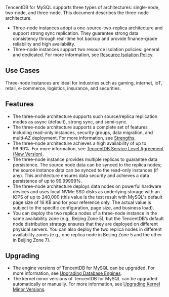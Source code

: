 TencentDB for MySQL supports three types of architectures: single-node, two-node, and three-node. This document describes the three-node architecture.

- Three-node instances adopt a one-source-two-replica architecture and support strong sync replication. They guarantee strong data consistency through real-time hot backup and provide finance-grade reliability and high availability.
- Three-node instances support two resource isolation policies: general and dedicated. For more information, see [Resource Isolation Policy](https://intl.cloud.tencent.com/document/product/236/39794).

## Use Cases
Three-node instances are ideal for industries such as gaming, internet, IoT, retail, e-commerce, logistics, insurance, and securities.

## Features
- The three-node architecture supports such source/replica replication modes as async (default), strong sync, and semi-sync.
- The three-node architecture supports a complete set of features including read-only instances, security groups, data migration, and multi-AZ deployment. For more information, see [Strengths](https://intl.cloud.tencent.com/document/product/236/5148).
- The three-node architecture achieves a high availability of up to 99.99%. For more information, see [TencentDB Service Level Agreement (New Version)](https://intl.cloud.tencent.com/document/product/301/30977).
- The three-node instance provides multiple replicas to guarantee data persistence. The source node data can be synced to the replica nodes; the source instance data can be synced to the read-only instances (if any). This architecture ensures data security and achieves a data persistence of up to 99.99999%.
- The three-node architecture deploys data nodes on powerful hardware devices and uses local NVMe SSD disks as underlying storage with an IOPS of up to 240,000 (this value is the test result with MySQL's default page size of 16 KB and for your reference only. The actual value is subject to the specific configuration, page size, and business load).
- You can deploy the two replica nodes of a three-node instance in the same availability zone (e.g., Beijing Zone 5), but the TencentDB’s default node distribution strategy ensures that they are deployed on different physical servers. You can also deploy the two replica nodes in different availability zones (e.g., one replica node in Beijing Zone 5 and the other in Beijing Zone 7).


## Upgrading
- The engine versions of TencentDB for MySQL can be upgraded. For more information, see [Upgrading Database Engines](https://intl.cloud.tencent.com/document/product/236/8126).
- The kernel minor versions of TencentDB for MySQL can be upgraded automatically or manually. For more information, see [Upgrading Kernel Minor Versions](https://intl.cloud.tencent.com/document/product/236/36816).

